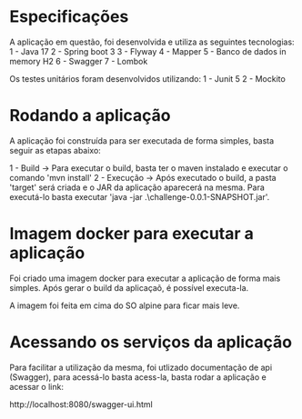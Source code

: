 # Especificações

A aplicação em questão, foi desenvolvida e utiliza as seguintes tecnologias:
1 - Java 17
2 - Spring boot 3
3 - Flyway
4 - Mapper
5 - Banco de dados in memory H2
6 - Swagger
7 - Lombok

Os testes unitários foram desenvolvidos utilizando:
1 - Junit 5
2 - Mockito

# Rodando a aplicação

A aplicação foi construída para ser executada de forma simples, basta seguir as etapas abaixo:

1 - Build -> Para executar o build, basta ter o maven instalado e executar o comando 'mvn install'
2 - Execução -> Após executado o build, a pasta 'target' será criada e o JAR da aplicação aparecerá na mesma. Para executá-lo basta executar 'java -jar .\challenge-0.0.1-SNAPSHOT.jar'.

# Imagem docker para executar a aplicação

Foi criado uma imagem docker para executar a aplicação de forma mais simples. Após gerar o build da aplicaçaõ, é possível executa-la.

A imagem foi feita em cima do SO alpine para ficar mais leve.

# Acessando os serviços da aplicação

Para facilitar a utilização da mesma, foi utlizado documentação de api (Swagger), para acessá-lo basta acess-la, basta rodar a aplicação e acessar o link:

http://localhost:8080/swagger-ui.html

